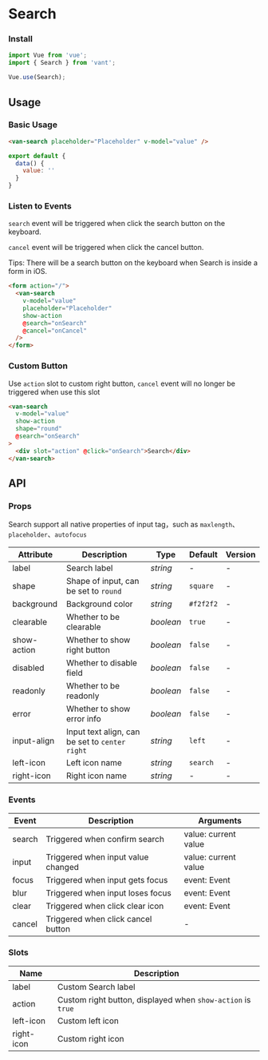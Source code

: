 # Search

### Install

``` javascript
import Vue from 'vue';
import { Search } from 'vant';

Vue.use(Search);
```

## Usage

### Basic Usage

```html
<van-search placeholder="Placeholder" v-model="value" />
```

```javascript
export default {
  data() {
    value: ''
  }
}
```

### Listen to Events

`search` event will be triggered when click the search button on the keyboard.

`cancel` event will be triggered when click the cancel button.

Tips: There will be a search button on the keyboard when Search is inside a form in iOS.

```html
<form action="/">
  <van-search
    v-model="value"
    placeholder="Placeholder"
    show-action
    @search="onSearch"
    @cancel="onCancel"
  />
</form>
```

### Custom Button

Use `action` slot to custom right button, `cancel` event will no longer be triggered when use this slot

```html
<van-search
  v-model="value"
  show-action
  shape="round"
  @search="onSearch"
>
  <div slot="action" @click="onSearch">Search</div>
</van-search>
```

## API

### Props

Search support all native properties of input tag，such as `maxlength`、`placeholder`、`autofocus`

| Attribute | Description | Type | Default | Version |
|------|------|------|------|------|
| label | Search label | *string* | - | - |
| shape | Shape of input, can be set to `round` | *string* | `square` | - |
| background | Background color | *string* | `#f2f2f2` | - |
| clearable | Whether to be clearable | *boolean* | `true` | - |
| show-action | Whether to show right button | *boolean* | `false` | - |
| disabled | Whether to disable field | *boolean* | `false` | - |
| readonly | Whether to be readonly | *boolean* | `false` | - |
| error | Whether to show error info | *boolean* | `false` | - |
| input-align | Input text align, can be set to `center` `right` | *string* | `left` | - |
| left-icon | Left icon name | *string* | `search` | - |
| right-icon | Right icon name | *string* | - | - |

### Events

| Event | Description | Arguments |
|------|------|------|
| search | Triggered when confirm search | value: current value |
| input | Triggered when input value changed | value: current value |
| focus | Triggered when input gets focus | event: Event |
| blur | Triggered when input loses focus | event: Event |
| clear | Triggered when click clear icon | event: Event |
| cancel | Triggered when click cancel button | - |

### Slots

| Name | Description |
|------|------|
| label | Custom Search label |
| action | Custom right button, displayed when `show-action` is `true` |
| left-icon | Custom left icon |
| right-icon | Custom right icon |
